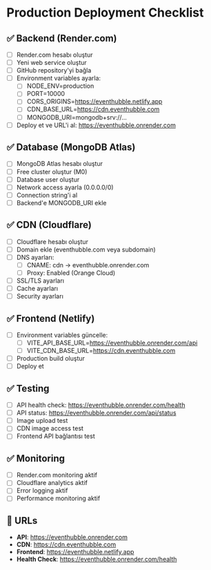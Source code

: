 # Production Deployment Checklist

## ✅ Backend (Render.com)
- [ ] Render.com hesabı oluştur
- [ ] Yeni web service oluştur
- [ ] GitHub repository'yi bağla
- [ ] Environment variables ayarla:
  - [ ] NODE_ENV=production
  - [ ] PORT=10000
  - [ ] CORS_ORIGINS=https://eventhubble.netlify.app
  - [ ] CDN_BASE_URL=https://cdn.eventhubble.com
  - [ ] MONGODB_URI=mongodb+srv://...
- [ ] Deploy et ve URL'i al: https://eventhubble.onrender.com

## ✅ Database (MongoDB Atlas)
- [ ] MongoDB Atlas hesabı oluştur
- [ ] Free cluster oluştur (M0)
- [ ] Database user oluştur
- [ ] Network access ayarla (0.0.0.0/0)
- [ ] Connection string'i al
- [ ] Backend'e MONGODB_URI ekle

## ✅ CDN (Cloudflare)
- [ ] Cloudflare hesabı oluştur
- [ ] Domain ekle (eventhubble.com veya subdomain)
- [ ] DNS ayarları:
  - [ ] CNAME: cdn → eventhubble.onrender.com
  - [ ] Proxy: Enabled (Orange Cloud)
- [ ] SSL/TLS ayarları
- [ ] Cache ayarları
- [ ] Security ayarları

## ✅ Frontend (Netlify)
- [ ] Environment variables güncelle:
  - [ ] VITE_API_BASE_URL=https://eventhubble.onrender.com/api
  - [ ] VITE_CDN_BASE_URL=https://cdn.eventhubble.com
- [ ] Production build oluştur
- [ ] Deploy et

## ✅ Testing
- [ ] API health check: https://eventhubble.onrender.com/health
- [ ] API status: https://eventhubble.onrender.com/api/status
- [ ] Image upload test
- [ ] CDN image access test
- [ ] Frontend API bağlantısı test

## ✅ Monitoring
- [ ] Render.com monitoring aktif
- [ ] Cloudflare analytics aktif
- [ ] Error logging aktif
- [ ] Performance monitoring aktif

## 🔗 URLs
- **API**: https://eventhubble.onrender.com
- **CDN**: https://cdn.eventhubble.com
- **Frontend**: https://eventhubble.netlify.app
- **Health Check**: https://eventhubble.onrender.com/health 